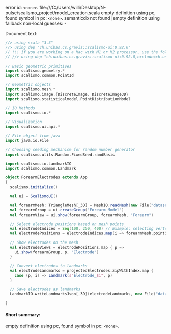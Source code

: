 error id: `<none>`.
file:///C:/Users/willi/Desktop/N-pulse/scalismo_project/model_creation.scala
empty definition using pc, found symbol in pc: `<none>`.
semanticdb not found
|empty definition using fallback
non-local guesses:
	 -

Document text:

```scala
//> using scala "3.3"
//> using dep "ch.unibas.cs.gravis::scalismo-ui:0.92.0"
// !!! if you are working on a Mac with M1 or M2 processor, use the following import instead !!!
// //> using dep "ch.unibas.cs.gravis::scalismo-ui:0.92.0,exclude=ch.unibas.cs.gravis%vtkjavanativesmacosimpl"

// Basic geometric primitives
import scalismo.geometry.*
import scalismo.common.PointId

// Geometric objects
import scalismo.mesh.*
import scalismo.image.{DiscreteImage, DiscreteImage3D}
import scalismo.statisticalmodel.PointDistributionModel

// IO Methods
import scalismo.io.*

// Visualization
import scalismo.ui.api.*

// File object from java
import java.io.File

// Choosing seeding mechanism for random number generator
import scalismo.utils.Random.FixedSeed.randBasis

import scalismo.io.LandmarkIO
import scalismo.common.Landmark

object ForearmElectrodes extends App
{
  scalismo.initialize()

  val ui = ScalismoUI()

  val forearmMesh: TriangleMesh[_3D] = MeshIO.readMesh(new File("datasets/forearm.ply")).get
  val forearmGroup = ui.createGroup("Forearm Model")
  val forearmView = ui.show(forearmGroup, forearmMesh, "Forearm")

  // Select electrode positions based on mesh points
  val electrodeIndices = Seq(100, 250, 400) // Example: selecting vertex indices
  val electrodePositions = electrodeIndices.map(i => forearmMesh.pointSet.point(PointId(i)))

  // Show electrodes on the mesh
  val electrodeViews = electrodePositions.map { p =>
    ui.show(forearmGroup, p, "Electrode")
  }

  // Convert electrodes to landmarks
  val electrodeLandmarks = projectedElectrodes.zipWithIndex.map {
    case (p, i) => Landmark(s"Electrode_$i", p)
  }

  // Save electrodes as landmarks
  LandmarkIO.writeLandmarksJson[_3D](electrodeLandmarks, new File("datasets/electrodes.json"))

}

```

#### Short summary: 

empty definition using pc, found symbol in pc: `<none>`.